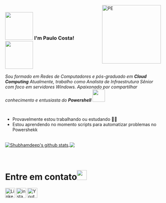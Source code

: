 <img align="right" alt="PE" src="https://imagepng.org/wp-content/uploads/2017/07/bandeira-do-estado-de-pernambuco.png" width="190" />

### <img src="https://img.shields.io/badge/powershell-5391FE?style=for-the-badge&logo=powershell&logoColor=white" width="90px"> **I'm Paulo Costa!** &nbsp;<img src="https://img.shields.io/badge/powershell-5391FE?style=for-the-badge&logo=powershell&logoColor=white" width="90px">

<p>
  <em>
    Sou formado em Redes de Computadores e pós-graduado em  <b>Cloud Computing</b>
    Atualmente, trabalho como Analista de Infraestrutura Sênior com foco em servidores Windows.
    Apaixonado por compartilhar conhecimento e entusiasta do <b>Powershell</b> <img src="https://upload.wikimedia.org/wikipedia/commons/2/2f/PowerShell_5.0_icon.png" width="40x">
  </em>  
</p>

<br>

- Provavelmente estou trabalhando ou estudando 👨‍💻
- Estou aprendendo no momento scripts para automatizar problemas no Powershekk


<br>


<a href="https://github.com/Paulocostatipe">
 <img align="center" src="https://github-readme-stats.vercel.app/api?username=Paulocostatipe&show_icons=true&theme=dark&line_height=27" alt="Shubhamdeep's github stats"/>
</a>


<a href="https://github.com/Paulocostatipe/">
  <img align="center" src="https://github-readme-stats.vercel.app/api/pin/?username=Paulocostatipe&repo=Powershell&theme=dark" />
</a>


<br>
<!--
-->

<br>


<br>

# Entre em contato<img src="https://github.com/TheDudeThatCode/TheDudeThatCode/blob/master/Assets/Handshake.gif" height="32px">



[<img src="https://github.com/TheDudeThatCode/TheDudeThatCode/blob/master/Assets/Linkedin.svg" alt="Linkedin Logo" width="32">](https://in.linkedin.com/in/paulocostati)
[<img src="https://github.com/TheDudeThatCode/TheDudeThatCode/blob/master/Assets/Instagram.svg" alt="instagram logo" width="32">](https://www.instagram.com/paulocostati/)
[<img src="https://cdn-icons-png.flaticon.com/512/1384/1384060.png" alt="Youtube Logo" width="32">](https://www.youtube.com/paulocostati)




<br>
<br>
